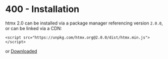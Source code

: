 # 400 - Installation

htmx 2.0 can be installed via a package manager referencing version ```2.0.0```, or can be linked via a CDN:

```
<script src="https://unpkg.com/htmx.org@2.0.0/dist/htmx.min.js"></script>
```

or [Downloaded](https://unpkg.com/htmx.org@2.0.0/dist/htmx.min.js)
